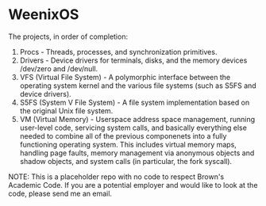# WeenixOS
The projects, in order of completion:

1. Procs - Threads, processes, and synchronization primitives.
2. Drivers - Device drivers for terminals, disks, and the memory devices /dev/zero and /dev/null.
3. VFS (Virtual File System) - A polymorphic interface between the operating system kernel and the various file systems (such as S5FS and device drivers).
4. S5FS (System V File System) - A file system implementation based on the original Unix file system.
5. VM (Virtual Memory) - Userspace address space management, running user-level code, servicing system calls, and basically everything else needed to combine all of the previous componenets into a fully functioning operating system. This includes virtual memory maps, handling page faults, memory management via anonymous objects and shadow objects, and system calls (in particular, the fork syscall).

   
NOTE: This is a placeholder repo with no code to respect Brown's Academic Code. If you are a potential employer and would like to look at the code, please send me an email.
